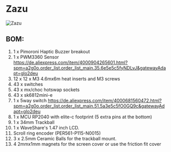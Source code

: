 # Zazu

![Zazu](/Pictures/Zazu.jpg)

## BOM:

1. 1 x Pimoroni Haptic Buzzer breakout 
2. 1 x PWM3360 Sensor https://de.aliexpress.com/item/4000904265601.html?spm=a2g0o.order_list.order_list_main.35.6e5e5c5fyNDLvJ&gatewayAdapt=glo2deu
3. 12 x 12 x M3 4.6mx6m heat inserts and M3 screws 
4. 43 x switches
5. 43 x mx/choc hotswap sockets
5. 43 x sk6812mini-e 
6. 1 x 5way switch  https://de.aliexpress.com/item/4000681560472.html?spm=a2g0o.order_list.order_list_main.51.5a3e5c5fO0GQ9c&gatewayAdapt=glo2deu
7. 1 x MCU RP2040 with elite-c footprint (5 extra pins at the bottom)
8. 1 x 34mm Trackball
9. 1 x WaveShare's 1.47 inch LCD.
10. Scroll ring encoder (PER561-P115-N0015) 
11. 3 x 2.5mm Ceramic Balls for the trackball mount.
12. 4 2mmx1mm magnets for the screen cover or use the friction fit cover
